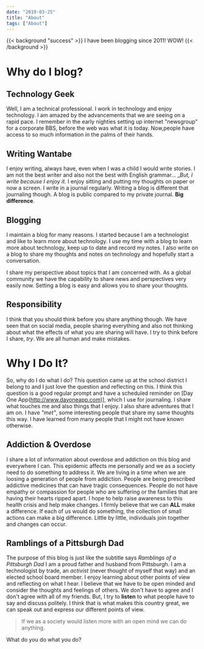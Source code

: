 ```yaml
---
date: "2019-03-25"
title: "About"
tags: ["About"]
---
```

{{< background "success" >}}
I have been blogging since 2011! WOW!
{{< /background >}}

# Why do I blog?

## Technology Geek

Well, I am a technical professional. I work in technology and enjoy technology. I am amazed by the advancements that we are seeing on a rapid pace. I remember in the early nighties setting up internet "newsgroup" for a corporate BBS, before the web was what it is today. Now,people have access to so much information in the palms of their hands.

## Writing Wantabe

I enjoy writing, always have, even when I was a child I would write stories. I am not the best writer and also not the best with English grammar... __But, I write because I enjoy it._ I enjoy sitting and putting my thoughts on paper or now a screen. I write in a journal regularly. Writing a blog is different that journaling though. A blog is public compared to my private journal. **Big difference**.

## Blogging

I maintain a blog for many reasons. I started because I am a technologist and like to learn more about technology. I use my time with a blog to learn more about technology, keep up to date and record my notes. I also write on a blog to share my thoughts and notes on technology and hopefully start a conversation.

I share my perspective about topics that I am concerned with. As a global community we have the capability to share news and perspectives very easily now. Setting a blog is easy and allows you to share your thoughts.

## Responsibility

I think that you should think before you share anything though. We have seen that on social media, people sharing everything and also not thinking about what the effects of what you are sharing will have. I try to think before I share, _try_. We are all human and make mistakes.

# Why I Do It?

So, why do I do what I do? This question came up at the school district I belong to and I just love the question and reflecting on this. I think this question is a good regular prompt and have a scheduled reminder on [Day One App(http://www.dayoneapp.com)], which I use for journaling. I share what touches me and also things that I enjoy. I also share adventures that I am on. I have _"met"_, some interesting people that share my same thoughts this way. I have learned from many people that I might not have known otherwise.

## Addiction & Overdose

I share a lot of information about overdose and addiction on this blog and everywhere I can. This epidemic affects me personally and we as a society need to do something to address it. We are living in a time when we are loosing a generation of people from addiction. People are being prescribed addictive medicines that can have tragic consequences. People do not have empathy or compassion for people who are suffering or the families that are having their hearts ripped apart. I hope to help raise awareness to this health crisis and help make changes. I firmly believe that we can **ALL** make a difference. If each of us would do something, the collection of small actions can make a big difference. Little by little, individuals join together and changes can occur.

## Ramblings of a Pittsburgh Dad

The purpose of this blog is just like the subtitle says _Ramblings of a Pittsburgh Dad_ I am a proud father and husband from Pittsburgh. I am a technologist by trade, an _activist_ (never thought of myself that way) and an elected school board member. I enjoy learning about other points of view and reflecting on what I hear. I believe that we have to be open minded and consider the thoughts and feelings of others. We don't have to agree and I don't agree with all of my friends. But, I try to **listen** to what people have to say and discuss politely. I think that is what makes this country great, we can speak out and express our different points of view.


> If we as a society would listen more with an open mind we can do anything.

What do you do what you do?
